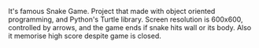 It's famous Snake Game. Project that made with object oriented programming, and Python's Turtle library. Screen resolution is 600x600, controlled by arrows, and the game 
ends if snake hits wall or its body. Also it memorise high score despite game is closed.
